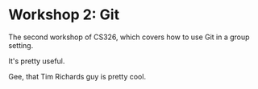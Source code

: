 # Workshop 2: Git
The second workshop of CS326, which covers how to use Git in a group setting.

It's pretty useful.

Gee, that Tim Richards guy is pretty cool.
